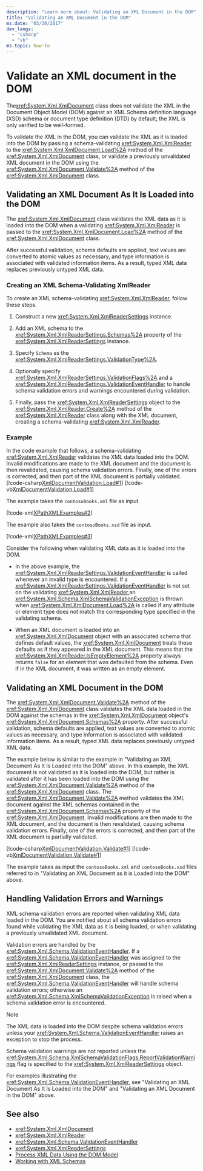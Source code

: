 ```yaml
---
description: "Learn more about: Validating an XML Document in the DOM"
title: "Validating an XML Document in the DOM"
ms.date: "03/30/2017"
dev_langs:
  - "csharp"
  - "vb"
ms.topic: how-to
---
```

# Validate an XML document in the DOM

The<xref:System.Xml.XmlDocument> class does not validate the XML in the Document Object Model (DOM) against an XML Schema definition language (XSD) schema or document type definition (DTD) by default; the XML is only verified to be well-formed.

To validate the XML in the DOM, you can validate the XML as it is loaded into the DOM by passing a schema-validating <xref:System.Xml.XmlReader> to the <xref:System.Xml.XmlDocument.Load%2A> method of the <xref:System.Xml.XmlDocument> class, or validate a previously unvalidated XML document in the DOM using the <xref:System.Xml.XmlDocument.Validate%2A> method of the <xref:System.Xml.XmlDocument> class.

## Validating an XML Document As It Is Loaded into the DOM

The <xref:System.Xml.XmlDocument> class validates the XML data as it is loaded into the DOM when a validating <xref:System.Xml.XmlReader> is passed to the <xref:System.Xml.XmlDocument.Load%2A> method of the <xref:System.Xml.XmlDocument> class.

After successful validation, schema defaults are applied, text values are converted to atomic values as necessary, and type information is associated with validated information items. As a result, typed XML data replaces previously untyped XML data.

### Creating an XML Schema-Validating XmlReader

To create an XML schema-validating <xref:System.Xml.XmlReader>, follow these steps.

1. Construct a new <xref:System.Xml.XmlReaderSettings> instance.

2. Add an XML schema to the <xref:System.Xml.XmlReaderSettings.Schemas%2A> property of the <xref:System.Xml.XmlReaderSettings> instance.

3. Specify `Schema` as the <xref:System.Xml.XmlReaderSettings.ValidationType%2A>.

4. Optionally specify <xref:System.Xml.XmlReaderSettings.ValidationFlags%2A> and a <xref:System.Xml.XmlReaderSettings.ValidationEventHandler> to handle schema validation errors and warnings encountered during validation.

5. Finally, pass the <xref:System.Xml.XmlReaderSettings> object to the <xref:System.Xml.XmlReader.Create%2A> method of the <xref:System.Xml.XmlReader> class along with the XML document, creating a schema-validating <xref:System.Xml.XmlReader>.

### Example

In the code example that follows, a schema-validating <xref:System.Xml.XmlReader> validates the XML data loaded into the DOM. Invalid modifications are made to the XML document and the document is then revalidated, causing schema validation errors. Finally, one of the errors is corrected, and then part of the XML document is partially validated.
[!code-csharp[XmlDocumentValidation.Load#1](../../../../samples/snippets/csharp/VS_Snippets_Data/XmlDocumentValidation.Load/CS/XmlDocumentValidationExample.cs#1)]
[!code-vb[XmlDocumentValidation.Load#1](../../../../samples/snippets/visualbasic/VS_Snippets_Data/XmlDocumentValidation.Load/VB/XmlDocumentValidationExample.vb#1)]

The example takes the `contosoBooks.xml` file as input.

[!code-xml[XPathXMLExamples#2](../../../../samples/snippets/xml/VS_Snippets_Data/XPathXMLExamples/XML/contosoBooks.xml#2)]

The example also takes the `contosoBooks.xsd` file as input.

[!code-xml[XPathXMLExamples#3](../../../../samples/snippets/xml/VS_Snippets_Data/XPathXMLExamples/XML/contosoBooks.xsd#3)]

Consider the following when validating XML data as it is loaded into the DOM.

- In the above example, the <xref:System.Xml.XmlReaderSettings.ValidationEventHandler> is called whenever an invalid type is encountered. If a <xref:System.Xml.XmlReaderSettings.ValidationEventHandler> is not set on the validating <xref:System.Xml.XmlReader>,an <xref:System.Xml.Schema.XmlSchemaValidationException> is thrown when <xref:System.Xml.XmlDocument.Load%2A> is called if any attribute or element type does not match the corresponding type specified in the validating schema.

- When an XML document is loaded into an <xref:System.Xml.XmlDocument> object with an associated schema that defines default values, the <xref:System.Xml.XmlDocument> treats these defaults as if they appeared in the XML document. This means that the <xref:System.Xml.XmlReader.IsEmptyElement%2A> property always returns `false` for an element that was defaulted from the schema. Even if in the XML document, it was written as an empty element.

## Validating an XML Document in the DOM

The <xref:System.Xml.XmlDocument.Validate%2A> method of the <xref:System.Xml.XmlDocument> class validates the XML data loaded in the DOM against the schemas in the <xref:System.Xml.XmlDocument> object's <xref:System.Xml.XmlDocument.Schemas%2A> property. After successful validation, schema defaults are applied, text values are converted to atomic values as necessary, and type information is associated with validated information items. As a result, typed XML data replaces previously untyped XML data.

The example below is similar to the example in "Validating an XML Document As It Is Loaded into the DOM" above. In this example, the XML document is not validated as it is loaded into the DOM, but rather is validated after it has been loaded into the DOM using the <xref:System.Xml.XmlDocument.Validate%2A> method of the <xref:System.Xml.XmlDocument> class. The <xref:System.Xml.XmlDocument.Validate%2A> method validates the XML document against the XML schemas contained in the <xref:System.Xml.XmlDocument.Schemas%2A> property of the <xref:System.Xml.XmlDocument>. Invalid modifications are then made to the XML document, and the document is then revalidated, causing schema validation errors. Finally, one of the errors is corrected, and then part of the XML document is partially validated.

[!code-csharp[XmlDocumentValidation.Validate#1](../../../../samples/snippets/csharp/VS_Snippets_Data/XmlDocumentValidation.Validate/CS/XmlDocumentValidationExample.cs#1)]
[!code-vb[XmlDocumentValidation.Validate#1](../../../../samples/snippets/visualbasic/VS_Snippets_Data/XmlDocumentValidation.Validate/VB/XmlDocumentValidationExample.vb#1)]

The example takes as input the `contosoBooks.xml` and `contosoBooks.xsd` files referred to in "Validating an XML Document as it is Loaded into the DOM" above.

## Handling Validation Errors and Warnings

XML schema validation errors are reported when validating XML data loaded in the DOM. You are notified about all schema validation errors found while validating the XML data as it is being loaded, or when validating a previously unvalidated XML document.

Validation errors are handled by the <xref:System.Xml.Schema.ValidationEventHandler>. If a <xref:System.Xml.Schema.ValidationEventHandler> was assigned to the <xref:System.Xml.XmlReaderSettings> instance, or passed to the <xref:System.Xml.XmlDocument.Validate%2A> method of the <xref:System.Xml.XmlDocument> class, the <xref:System.Xml.Schema.ValidationEventHandler> will handle schema validation errors; otherwise an <xref:System.Xml.Schema.XmlSchemaValidationException> is raised when a schema validation error is encountered.

> [!NOTE]
> The XML data is loaded into the DOM despite schema validation errors unless your <xref:System.Xml.Schema.ValidationEventHandler> raises an exception to stop the process.
>
> Schema validation warnings are not reported unless the <xref:System.Xml.Schema.XmlSchemaValidationFlags.ReportValidationWarnings> flag is specified to the <xref:System.Xml.XmlReaderSettings> object.

 For examples illustrating the <xref:System.Xml.Schema.ValidationEventHandler>, see "Validating an XML Document As It Is Loaded into the DOM" and "Validating an XML Document in the DOM" above.

## See also

- <xref:System.Xml.XmlDocument>
- <xref:System.Xml.XmlReader>
- <xref:System.Xml.Schema.ValidationEventHandler>
- <xref:System.Xml.XmlReaderSettings>
- [Process XML Data Using the DOM Model](process-xml-data-using-the-dom-model.md)
- [Working with XML Schemas](working-with-xml-schemas.md)

